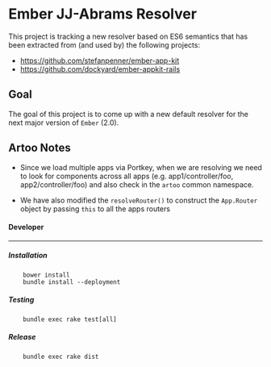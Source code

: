 # Ember JJ-Abrams Resolver

This project is tracking a new resolver based on ES6 semantics that has been extracted from (and used by) the following projects:

* https://github.com/stefanpenner/ember-app-kit
* https://github.com/dockyard/ember-appkit-rails

## Goal

The goal of this project is to come up with a new default resolver for the next major version of `Ember` (2.0).

## Artoo Notes

* Since we load multiple apps via Portkey, when we are resolving we need to look for components across all apps (e.g. app1/controller/foo, app2/controller/foo) and also check in the ```artoo``` common namespace.

* We have also modified the ```resolveRouter()``` to construct the ```App.Router``` object by passing ```this``` to all the apps routers

#### Developer
----------

##### Installation

```
	bower install
	bundle install --deployment
```

##### Testing
```
	bundle exec rake test[all]
```

##### Release
```
	bundle exec rake dist
```